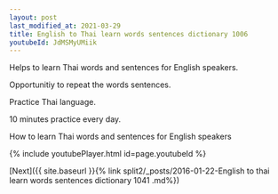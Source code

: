 ```yaml
---
layout: post
last_modified_at: 2021-03-29
title: English to Thai learn words sentences dictionary 1006 
youtubeId: JdMSMyUMiik
---
```

 
 
Helps to learn Thai words and sentences for English speakers.

Opportunitiy to repeat the words sentences. 

Practice Thai language. 
 
10 minutes practice every day. 
 
How to learn Thai words and sentences for English speakers 
 
{% include youtubePlayer.html id=page.youtubeId %}
 
 
[Next]({{ site.baseurl }}{% link  split2/_posts/2016-01-22-English to thai learn words sentences dictionary 1041 .md%})
 

